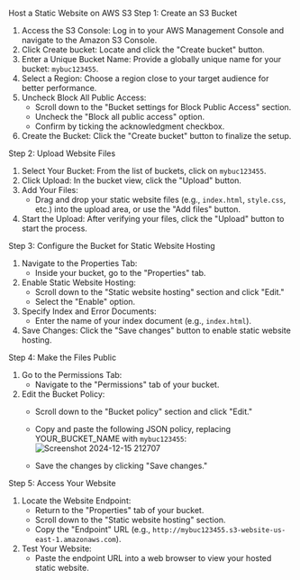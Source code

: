 Host a Static Website on AWS S3
Step 1: Create an S3 Bucket

1. Access the S3 Console: Log in to your AWS Management Console and navigate to the Amazon S3 Console.
2. Click Create bucket: Locate and click the "Create bucket" button.
3. Enter a Unique Bucket Name: Provide a globally unique name for your bucket: `mybuc123455`.
4. Select a Region: Choose a region close to your target audience for better performance.
5. Uncheck Block All Public Access:
   - Scroll down to the "Bucket settings for Block Public Access" section.
   - Uncheck the "Block all public access" option.
   - Confirm by ticking the acknowledgment checkbox.
6. Create the Bucket: Click the "Create bucket" button to finalize the setup.

Step 2: Upload Website Files

1. Select Your Bucket: From the list of buckets, click on `mybuc123455`.
2. Click Upload: In the bucket view, click the "Upload" button.
3. Add Your Files:
   - Drag and drop your static website files (e.g., `index.html`, `style.css`, etc.) into the upload area, or use the "Add files" button.
4. Start the Upload: After verifying your files, click the "Upload" button to start the process.

Step 3: Configure the Bucket for Static Website Hosting

1. Navigate to the Properties Tab:
   - Inside your bucket, go to the "Properties" tab.
2. Enable Static Website Hosting:
   - Scroll down to the "Static website hosting" section and click "Edit."
   - Select the "Enable" option.
3. Specify Index and Error Documents:
   - Enter the name of your index document (e.g., `index.html`).
4. Save Changes: Click the "Save changes" button to enable static website hosting.

Step 4: Make the Files Public

1. Go to the Permissions Tab:
   - Navigate to the "Permissions" tab of your bucket.
2. Edit the Bucket Policy:
   - Scroll down to the "Bucket policy" section and click "Edit."
   - Copy and paste the following JSON policy, replacing YOUR_BUCKET_NAME with `mybuc123455`:
![Screenshot 2024-12-15 212707](https://github.com/user-attachments/assets/a5272c0a-0b8d-45a9-b48d-e6aeaa19e949)

   - Save the changes by clicking "Save changes."

Step 5: Access Your Website

1. Locate the Website Endpoint:
   - Return to the "Properties" tab of your bucket.
   - Scroll down to the "Static website hosting" section.
   - Copy the "Endpoint" URL (e.g., `http://mybuc123455.s3-website-us-east-1.amazonaws.com`).
2. Test Your Website:
   - Paste the endpoint URL into a web browser to view your hosted static website.

